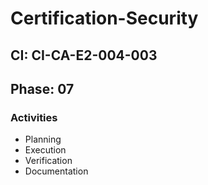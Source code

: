 # Certification-Security

## CI: CI-CA-E2-004-003
## Phase: 07

### Activities
- Planning
- Execution
- Verification
- Documentation
